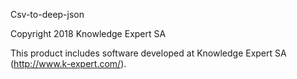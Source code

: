 Csv-to-deep-json

Copyright 2018 Knowledge Expert SA

This product includes software developed at
Knowledge Expert SA (http://www.k-expert.com/).
